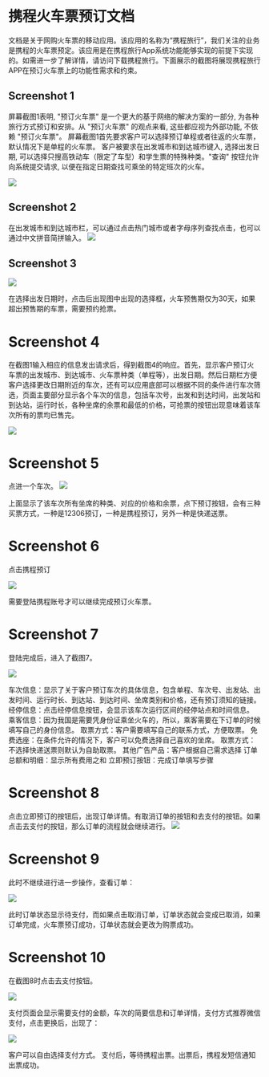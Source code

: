 # 携程火车票预订文档

文档是关于网购火车票的移动应用。该应用的名称为“携程旅行”，我们关注的业务是携程的火车票预定。该应用是在携程旅行App系统功能能够实现的前提下实现的。如需进一步了解详情，请访问下载携程旅行。下面展示的截图将展现携程旅行APP在预订火车票上的功能性需求和约束。

## Screenshot 1
屏幕截图1表明, "预订火车票" 是一个更大的基于网络的解决方案的一部分, 为各种旅行方式预订和安排。从 "预订火车票" 的观点来看, 这些都应视为外部功能, 不依赖 "预订火车票"。
屏幕截图1首先要求客户可以选择预订单程或者往返的火车票，默认情况下是单程的火车票。
客户被要求在出发城市和到达城市键入, 选择出发日期, 可以选择只搜高铁动车（限定了车型）和学生票的特殊种类。"查询" 按钮允许向系统提交请求, 以便在指定日期查找可乘坐的特定班次的火车。

![](./IMG_0259.PNG)
## Screenshot 2
在出发城市和到达城市栏，可以通过点击热门城市或者字母序列查找点击，也可以通过中文拼音简拼输入。
![](./IMG_0270.PNG)

## Screenshot 3

![](./IMG_0272.PNG)

在选择出发日期时，点击后出现图中出现的选择框，火车预售期仅为30天，如果超出预售期的车票，需要预约抢票。

# Screenshot 4

在截图1输入相应的信息发出请求后，得到截图4的响应。首先，显示客户预订火车票的出发城市、到达城市、火车票种类（单程等），出发日期。然后日期栏方便客户选择更改日期附近的车次，还有可以应用底部可以根据不同的条件进行车次筛选，页面主要部分显示各个车次的信息，包括车次号，出发和到达时间，出发站和到达站，运行时长，各种坐席的余票和最低的价格，可抢票的按钮出现意味着该车次所有的票均已售完。

![](./IMG_0260.PNG)
# Screenshot 5

点进一个车次。
![](./IMG_0262.PNG)

上面显示了该车次所有坐席的种类、对应的价格和余票，点下预订按钮，会有三种买票方式，一种是12306预订，一种是携程预订，另外一种是快递送票。

# Screenshot 6
点击携程预订

![](./IMG_0263.PNG)

需要登陆携程账号才可以继续完成预订火车票。

# Screenshot 7
登陆完成后，进入了截图7。

![](./IMG_0264.PNG)


车次信息：显示了关于客户预订车次的具体信息，包含单程、车次号、出发站、出发时间、运行时长、到达站、到达时间、坐席类别和价格，还有预订须知的链接。
经停信息：点击经停信息按钮，会显示该车次运行区间的经停站点和时间信息。
乘客信息：因为我国是需要凭身份证乘坐火车的，所以，乘客需要在下订单的时候填写自己的身份信息。
取票方式：客户需要填写自己的联系方式，方便取票。
免费选座：在条件允许的情况下，客户可以免费选择自己喜欢的坐席。
取票方式：不选择快递送票则默认为自助取票。
其他广告产品：客户根据自己需求选择
订单总额和明细：显示所有费用之和
立即预订按钮：完成订单填写步骤

# Screenshot 8
点击立即预订的按钮后，出现订单详情。有取消订单的按钮和去支付的按钮。如果点击去支付的按钮，那么订单的流程就会继续进行。
![](./aaa.jpg)

# Screenshot 9
此时不继续进行进一步操作，查看订单：

![](./IMG_0269.PNG)

此时订单状态显示待支付，而如果点击取消订单，订单状态就会变成已取消，如果订单完成，火车票预订成功，订单状态就会更改为购票成功。

# Screenshot 10
在截图8时点击去支付按钮。

![](./IMG_0267.PNG)

支付页面会显示需要支付的金额，车次的简要信息和订单详情，支付方式推荐微信支付，点击更换后，出现了：

![](./IMG_0268.PNG)

客户可以自由选择支付方式。
支付后，等待携程出票。出票后，携程发短信通知出票成功。
